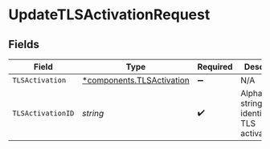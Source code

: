 # UpdateTLSActivationRequest


## Fields

| Field                                                                 | Type                                                                  | Required                                                              | Description                                                           | Example                                                               |
| --------------------------------------------------------------------- | --------------------------------------------------------------------- | --------------------------------------------------------------------- | --------------------------------------------------------------------- | --------------------------------------------------------------------- |
| `TLSActivation`                                                       | [*components.TLSActivation](../../models/components/tlsactivation.md) | :heavy_minus_sign:                                                    | N/A                                                                   |                                                                       |
| `TLSActivationID`                                                     | *string*                                                              | :heavy_check_mark:                                                    | Alphanumeric string identifying a TLS activation.                     | aCtguUGZzb2W9Euo4moOR                                                 |